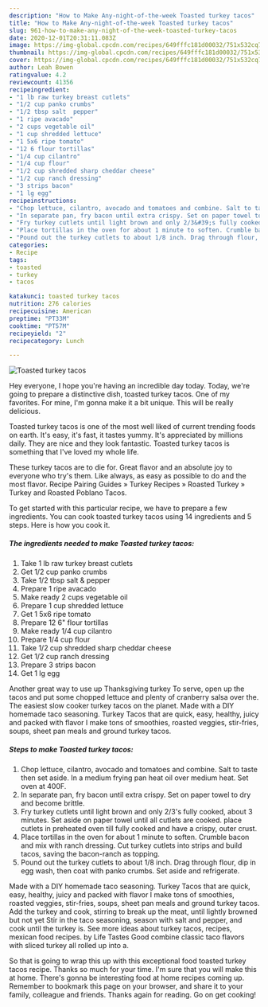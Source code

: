 ```yaml
---
description: "How to Make Any-night-of-the-week Toasted turkey tacos"
title: "How to Make Any-night-of-the-week Toasted turkey tacos"
slug: 961-how-to-make-any-night-of-the-week-toasted-turkey-tacos
date: 2020-12-01T20:31:11.083Z
image: https://img-global.cpcdn.com/recipes/649fffc181d00032/751x532cq70/toasted-turkey-tacos-recipe-main-photo.jpg
thumbnail: https://img-global.cpcdn.com/recipes/649fffc181d00032/751x532cq70/toasted-turkey-tacos-recipe-main-photo.jpg
cover: https://img-global.cpcdn.com/recipes/649fffc181d00032/751x532cq70/toasted-turkey-tacos-recipe-main-photo.jpg
author: Leah Bowen
ratingvalue: 4.2
reviewcount: 41356
recipeingredient:
- "1 lb raw turkey breast cutlets"
- "1/2 cup panko crumbs"
- "1/2 tbsp salt  pepper"
- "1 ripe avacado"
- "2 cups vegetable oil"
- "1 cup shredded lettuce"
- "1 5x6 ripe tomato"
- "12 6 flour tortillas"
- "1/4 cup cilantro"
- "1/4 cup flour"
- "1/2 cup shredded sharp cheddar cheese"
- "1/2 cup ranch dressing"
- "3 strips bacon"
- "1 lg egg"
recipeinstructions:
- "Chop lettuce, cilantro, avocado and tomatoes and combine. Salt to taste then set aside. In a medium  frying pan heat oil over medium heat. Set oven at 400F."
- "In separate pan, fry bacon until extra crispy. Set on paper towel to dry and become brittle."
- "Fry turkey cutlets until light brown and only 2/3&#39;s fully cooked, about 3 minutes. Set aside on paper towel until all cutlets are cooked. place cutlets in preheated oven till fully cooked and have a crispy, outer crust."
- "Place tortillas in the oven for about 1 minute to soften. Crumble bacon and mix with ranch dressing. Cut turkey cutlets into strips and build tacos, saving the bacon-ranch as topping."
- "Pound out the turkey cutlets to about 1/8 inch. Drag through flour, dip in egg wash, then coat with panko crumbs. Set aside and refrigerate."
categories:
- Recipe
tags:
- toasted
- turkey
- tacos

katakunci: toasted turkey tacos 
nutrition: 276 calories
recipecuisine: American
preptime: "PT33M"
cooktime: "PT57M"
recipeyield: "2"
recipecategory: Lunch

---
```



![Toasted turkey tacos](https://img-global.cpcdn.com/recipes/649fffc181d00032/751x532cq70/toasted-turkey-tacos-recipe-main-photo.jpg)

Hey everyone, I hope you're having an incredible day today. Today, we're going to prepare a distinctive dish, toasted turkey tacos. One of my favorites. For mine, I'm gonna make it a bit unique. This will be really delicious.

Toasted turkey tacos is one of the most well liked of current trending foods on earth. It's easy, it's fast, it tastes yummy. It's appreciated by millions daily. They are nice and they look fantastic. Toasted turkey tacos is something that I've loved my whole life.

These turkey tacos are to die for. Great flavor and an absolute joy to everyone who try&#39;s them. Like always, as easy as possible to do and the most flavor. Recipe Pairing Guides » Turkey Recipes » Roasted Turkey » Turkey and Roasted Poblano Tacos.


To get started with this particular recipe, we have to prepare a few ingredients. You can cook toasted turkey tacos using 14 ingredients and 5 steps. Here is how you cook it.

<!--inarticleads1-->

##### The ingredients needed to make Toasted turkey tacos:

1. Take 1 lb raw turkey breast cutlets
1. Get 1/2 cup panko crumbs
1. Take 1/2 tbsp salt &amp; pepper
1. Prepare 1 ripe avacado
1. Make ready 2 cups vegetable oil
1. Prepare 1 cup shredded lettuce
1. Get 1 5x6 ripe tomato
1. Prepare 12 6&#34; flour tortillas
1. Make ready 1/4 cup cilantro
1. Prepare 1/4 cup flour
1. Take 1/2 cup shredded sharp cheddar cheese
1. Get 1/2 cup ranch dressing
1. Prepare 3 strips bacon
1. Get 1 lg egg


Another great way to use up Thanksgiving turkey To serve, open up the tacos and put some chopped lettuce and plenty of cranberry salsa over the. The easiest slow cooker turkey tacos on the planet. Made with a DIY homemade taco seasoning. Turkey Tacos that are quick, easy, healthy, juicy and packed with flavor I make tons of smoothies, roasted veggies, stir-fries, soups, sheet pan meals and ground turkey tacos. 

<!--inarticleads2-->

##### Steps to make Toasted turkey tacos:

1. Chop lettuce, cilantro, avocado and tomatoes and combine. Salt to taste then set aside. In a medium  frying pan heat oil over medium heat. Set oven at 400F.
1. In separate pan, fry bacon until extra crispy. Set on paper towel to dry and become brittle.
1. Fry turkey cutlets until light brown and only 2/3&#39;s fully cooked, about 3 minutes. Set aside on paper towel until all cutlets are cooked. place cutlets in preheated oven till fully cooked and have a crispy, outer crust.
1. Place tortillas in the oven for about 1 minute to soften. Crumble bacon and mix with ranch dressing. Cut turkey cutlets into strips and build tacos, saving the bacon-ranch as topping.
1. Pound out the turkey cutlets to about 1/8 inch. Drag through flour, dip in egg wash, then coat with panko crumbs. Set aside and refrigerate.


Made with a DIY homemade taco seasoning. Turkey Tacos that are quick, easy, healthy, juicy and packed with flavor I make tons of smoothies, roasted veggies, stir-fries, soups, sheet pan meals and ground turkey tacos. Add the turkey and cook, stirring to break up the meat, until lightly browned but not yet Stir in the taco seasoning, season with salt and pepper, and cook until the turkey is. See more ideas about turkey tacos, recipes, mexican food recipes. by Life Tastes Good combine classic taco flavors with sliced turkey all rolled up into a. 

So that is going to wrap this up with this exceptional food toasted turkey tacos recipe. Thanks so much for your time. I'm sure that you will make this at home. There's gonna be interesting food at home recipes coming up. Remember to bookmark this page on your browser, and share it to your family, colleague and friends. Thanks again for reading. Go on get cooking!
